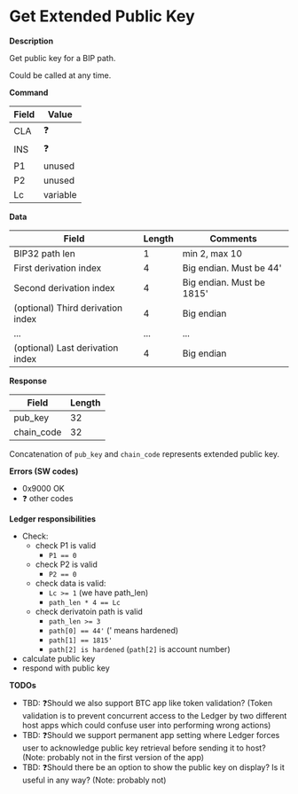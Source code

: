 # Get Extended Public Key

**Description**

Get public key for a BIP path.

Could be called at any time. 

**Command**

|Field|Value|
|-----|-----|
| CLA | ❓ |
| INS | ❓ |
| P1 | unused |
| P2 | unused |
| Lc | variable |

**Data**

|Field| Length | Comments |
|-----|--------|----------|
| BIP32 path len| 1 | min 2, max 10 |
| First derivation index | 4 | Big endian. Must be 44' |
| Second derivation index | 4 | Big endian. Must be 1815' |
| (optional) Third derivation index | 4 | Big endian |
| ... | ... | ... |
| (optional) Last derivation index | 4 | Big endian |

**Response**

|Field| Length |
|-----|--------|
|pub_key| 32 |
|chain_code| 32 |

Concatenation of `pub_key` and `chain_code` represents extended public key.

**Errors (SW codes)**

- 0x9000 OK
- ❓ other codes

**Ledger responsibilities**

- Check:
  - check P1 is valid
    - `P1 == 0`
  - check P2 is valid
    - `P2 == 0`
  - check data is valid:
    - `Lc >= 1` (we have path_len)
    - `path_len * 4 == Lc`
  - check derivatoin path is valid
    - `path_len >= 3`
    - `path[0] == 44'` (' means hardened)
    - `path[1] == 1815'`
    - `path[2] is hardened` (`path[2]` is account number)
- calculate public key
- respond with public key
 
**TODOs**
- TBD: ❓Should we also support BTC app like token validation? (Token validation is to prevent concurrent access to the Ledger by two different host apps which could confuse user into performing wrong actions)
- TBD: ❓Should we support permanent app setting where Ledger forces user to acknowledge public key retrieval before sending it to host? (Note: probably not in the first version of the app)
- TBD: ❓Should there be an option to show the public key on display? Is it useful in any way? (Note: probably not)

